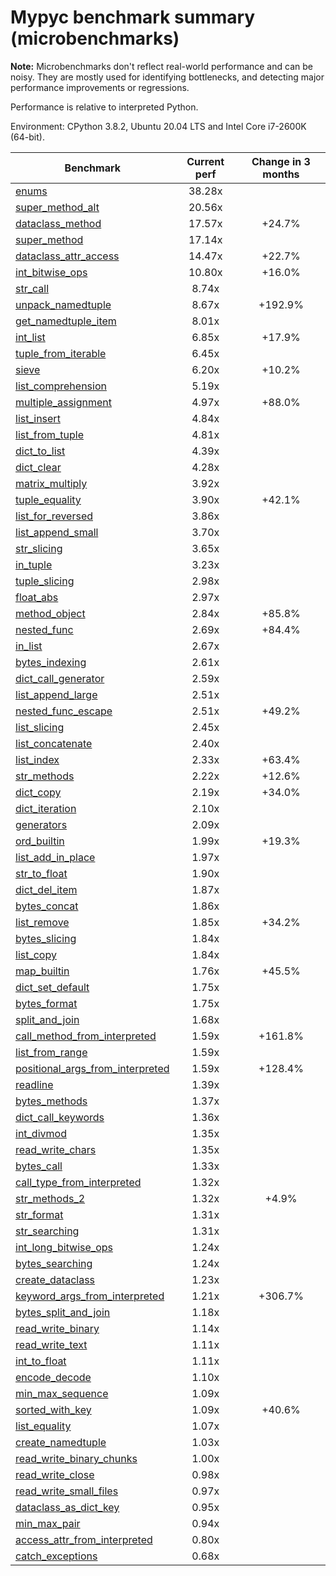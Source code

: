 # Mypyc benchmark summary (microbenchmarks)

**Note:** Microbenchmarks don't reflect real-world performance and can be noisy.
           They are mostly used for identifying bottlenecks, and detecting major performance
           improvements or regressions.

Performance is relative to interpreted Python.

Environment: CPython 3.8.2, Ubuntu 20.04 LTS and Intel Core i7-2600K (64-bit).

| Benchmark | Current perf | Change in 3 months |
| --- | :---: | :---: |
| [enums](benchmarks/enums.md) | 38.28x |  |
| [super_method_alt](benchmarks/super_method_alt.md) | 20.56x |  |
| [dataclass_method](benchmarks/dataclass_method.md) | 17.57x | +24.7% |
| [super_method](benchmarks/super_method.md) | 17.14x |  |
| [dataclass_attr_access](benchmarks/dataclass_attr_access.md) | 14.47x | +22.7% |
| [int_bitwise_ops](benchmarks/int_bitwise_ops.md) | 10.80x | +16.0% |
| [str_call](benchmarks/str_call.md) | 8.74x |  |
| [unpack_namedtuple](benchmarks/unpack_namedtuple.md) | 8.67x | +192.9% |
| [get_namedtuple_item](benchmarks/get_namedtuple_item.md) | 8.01x |  |
| [int_list](benchmarks/int_list.md) | 6.85x | +17.9% |
| [tuple_from_iterable](benchmarks/tuple_from_iterable.md) | 6.45x |  |
| [sieve](benchmarks/sieve.md) | 6.20x | +10.2% |
| [list_comprehension](benchmarks/list_comprehension.md) | 5.19x |  |
| [multiple_assignment](benchmarks/multiple_assignment.md) | 4.97x | +88.0% |
| [list_insert](benchmarks/list_insert.md) | 4.84x |  |
| [list_from_tuple](benchmarks/list_from_tuple.md) | 4.81x |  |
| [dict_to_list](benchmarks/dict_to_list.md) | 4.39x |  |
| [dict_clear](benchmarks/dict_clear.md) | 4.28x |  |
| [matrix_multiply](benchmarks/matrix_multiply.md) | 3.92x |  |
| [tuple_equality](benchmarks/tuple_equality.md) | 3.90x | +42.1% |
| [list_for_reversed](benchmarks/list_for_reversed.md) | 3.86x |  |
| [list_append_small](benchmarks/list_append_small.md) | 3.70x |  |
| [str_slicing](benchmarks/str_slicing.md) | 3.65x |  |
| [in_tuple](benchmarks/in_tuple.md) | 3.23x |  |
| [tuple_slicing](benchmarks/tuple_slicing.md) | 2.98x |  |
| [float_abs](benchmarks/float_abs.md) | 2.97x |  |
| [method_object](benchmarks/method_object.md) | 2.84x | +85.8% |
| [nested_func](benchmarks/nested_func.md) | 2.69x | +84.4% |
| [in_list](benchmarks/in_list.md) | 2.67x |  |
| [bytes_indexing](benchmarks/bytes_indexing.md) | 2.61x |  |
| [dict_call_generator](benchmarks/dict_call_generator.md) | 2.59x |  |
| [list_append_large](benchmarks/list_append_large.md) | 2.51x |  |
| [nested_func_escape](benchmarks/nested_func_escape.md) | 2.51x | +49.2% |
| [list_slicing](benchmarks/list_slicing.md) | 2.45x |  |
| [list_concatenate](benchmarks/list_concatenate.md) | 2.40x |  |
| [list_index](benchmarks/list_index.md) | 2.33x | +63.4% |
| [str_methods](benchmarks/str_methods.md) | 2.22x | +12.6% |
| [dict_copy](benchmarks/dict_copy.md) | 2.19x | +34.0% |
| [dict_iteration](benchmarks/dict_iteration.md) | 2.10x |  |
| [generators](benchmarks/generators.md) | 2.09x |  |
| [ord_builtin](benchmarks/ord_builtin.md) | 1.99x | +19.3% |
| [list_add_in_place](benchmarks/list_add_in_place.md) | 1.97x |  |
| [str_to_float](benchmarks/str_to_float.md) | 1.90x |  |
| [dict_del_item](benchmarks/dict_del_item.md) | 1.87x |  |
| [bytes_concat](benchmarks/bytes_concat.md) | 1.86x |  |
| [list_remove](benchmarks/list_remove.md) | 1.85x | +34.2% |
| [bytes_slicing](benchmarks/bytes_slicing.md) | 1.84x |  |
| [list_copy](benchmarks/list_copy.md) | 1.84x |  |
| [map_builtin](benchmarks/map_builtin.md) | 1.76x | +45.5% |
| [dict_set_default](benchmarks/dict_set_default.md) | 1.75x |  |
| [bytes_format](benchmarks/bytes_format.md) | 1.75x |  |
| [split_and_join](benchmarks/split_and_join.md) | 1.68x |  |
| [call_method_from_interpreted](benchmarks/call_method_from_interpreted.md) | 1.59x | +161.8% |
| [list_from_range](benchmarks/list_from_range.md) | 1.59x |  |
| [positional_args_from_interpreted](benchmarks/positional_args_from_interpreted.md) | 1.59x | +128.4% |
| [readline](benchmarks/readline.md) | 1.39x |  |
| [bytes_methods](benchmarks/bytes_methods.md) | 1.37x |  |
| [dict_call_keywords](benchmarks/dict_call_keywords.md) | 1.36x |  |
| [int_divmod](benchmarks/int_divmod.md) | 1.35x |  |
| [read_write_chars](benchmarks/read_write_chars.md) | 1.35x |  |
| [bytes_call](benchmarks/bytes_call.md) | 1.33x |  |
| [call_type_from_interpreted](benchmarks/call_type_from_interpreted.md) | 1.32x |  |
| [str_methods_2](benchmarks/str_methods_2.md) | 1.32x | +4.9% |
| [str_format](benchmarks/str_format.md) | 1.31x |  |
| [str_searching](benchmarks/str_searching.md) | 1.31x |  |
| [int_long_bitwise_ops](benchmarks/int_long_bitwise_ops.md) | 1.24x |  |
| [bytes_searching](benchmarks/bytes_searching.md) | 1.24x |  |
| [create_dataclass](benchmarks/create_dataclass.md) | 1.23x |  |
| [keyword_args_from_interpreted](benchmarks/keyword_args_from_interpreted.md) | 1.21x | +306.7% |
| [bytes_split_and_join](benchmarks/bytes_split_and_join.md) | 1.18x |  |
| [read_write_binary](benchmarks/read_write_binary.md) | 1.14x |  |
| [read_write_text](benchmarks/read_write_text.md) | 1.11x |  |
| [int_to_float](benchmarks/int_to_float.md) | 1.11x |  |
| [encode_decode](benchmarks/encode_decode.md) | 1.10x |  |
| [min_max_sequence](benchmarks/min_max_sequence.md) | 1.09x |  |
| [sorted_with_key](benchmarks/sorted_with_key.md) | 1.09x | +40.6% |
| [list_equality](benchmarks/list_equality.md) | 1.07x |  |
| [create_namedtuple](benchmarks/create_namedtuple.md) | 1.03x |  |
| [read_write_binary_chunks](benchmarks/read_write_binary_chunks.md) | 1.00x |  |
| [read_write_close](benchmarks/read_write_close.md) | 0.98x |  |
| [read_write_small_files](benchmarks/read_write_small_files.md) | 0.97x |  |
| [dataclass_as_dict_key](benchmarks/dataclass_as_dict_key.md) | 0.95x |  |
| [min_max_pair](benchmarks/min_max_pair.md) | 0.94x |  |
| [access_attr_from_interpreted](benchmarks/access_attr_from_interpreted.md) | 0.80x |  |
| [catch_exceptions](benchmarks/catch_exceptions.md) | 0.68x |  |
